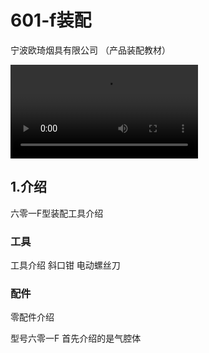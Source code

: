 # 601-f装配

宁波欧琦烟具有限公司 （产品装配教材）



<video id="video" controls=""  >
      <source id="webm" src="./601-f1.mp4" type="video/webm">
</video>

## 1.介绍

六零一F型装配工具介绍

###  工具

工具介绍   斜口钳   电动螺丝刀

###  配件

零配件介绍

型号六零一F 首先介绍的是气腔体 
